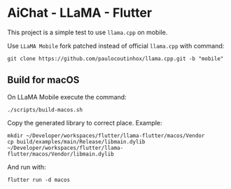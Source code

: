 # AiChat - LLaMA - Flutter

This project is a simple test to use `llama.cpp` on mobile.

Use `LLaMA Mobile` fork patched instead of official `llama.cpp` with command:

```
git clone https://github.com/paulocoutinhox/llama.cpp.git -b "mobile"
```

## Build for macOS

On LLaMA Mobile execute the command:

```
./scripts/build-macos.sh
```

Copy the generated library to correct place. Example:

```
mkdir ~/Developer/workspaces/flutter/llama-flutter/macos/Vendor
cp build/examples/main/Release/libmain.dylib ~/Developer/workspaces/flutter/llama-flutter/macos/Vendor/libmain.dylib
```

And run with:

```
flutter run -d macos
```
